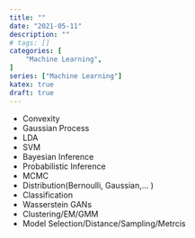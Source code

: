 ```yaml
---
title: ""
date: "2021-05-11"
description: ""
# tags: []
categories: [
    "Machine Learning",
]
series: ["Machine Learning"]
katex: true
draft: true
---
```




- Convexity
- Gaussian Process
- LDA
- SVM
- Bayesian Inference
- Probabilistic Inference
- MCMC
- Distribution(Bernoulli, Gaussian,... )
- Classification
- Wasserstein GANs
- Clustering/EM/GMM
- Model Selection/Distance/Sampling/Metrcis


